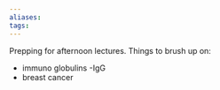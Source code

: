 ```yaml
---
aliases: 
tags: 
---
```



Prepping for afternoon lectures. Things to brush up on:
- immuno globulins -IgG
- breast cancer